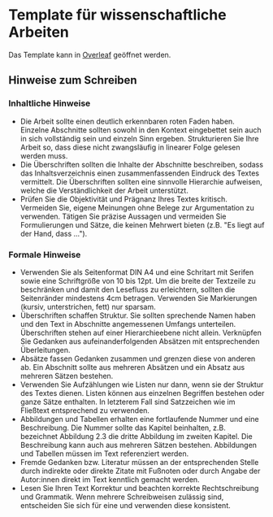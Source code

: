 # Template für wissenschaftliche Arbeiten

Das Template kann in [Overleaf](https://www.overleaf.com/docs?snip_uri[]=https://raw.githubusercontent.com/tknuth/latex-template/master/main.tex&snip_uri[]=https://raw.githubusercontent.com/tknuth/latex-template/master/bibliography.bib) geöffnet werden.

## Hinweise zum Schreiben

### Inhaltliche Hinweise

- Die Arbeit sollte einen deutlich erkennbaren roten Faden haben. Einzelne Abschnitte sollten sowohl in den Kontext eingebettet sein auch in sich vollständig sein und einzeln Sinn ergeben. Strukturieren Sie Ihre Arbeit so, dass diese nicht zwangsläufig in linearer Folge gelesen werden muss.
- Die Überschriften sollten die Inhalte der Abschnitte beschreiben, sodass das Inhaltsverzeichnis einen zusammenfassenden Eindruck des Textes vermittelt. Die Überschriften sollten eine sinnvolle Hierarchie aufweisen, welche die Verständlichkeit der Arbeit unterstützt.
- Prüfen Sie die Objektivität und Prägnanz Ihres Textes kritisch. Vermeiden Sie, eigene Meinungen ohne Belege zur Argumentation zu verwenden. Tätigen Sie präzise Aussagen und vermeiden Sie Formulierungen und Sätze, die keinen Mehrwert bieten (z.B. "Es liegt auf der Hand, dass ...").

### Formale Hinweise

- Verwenden Sie als Seitenformat DIN A4 und eine Schritart mit Serifen sowie eine Schriftgröße von 10 bis 12pt. Um die breite der Textzeile zu beschränken und damit den Lesefluss zu erleichtern, sollten die Seitenränder mindestens 4cm betragen. Verwenden Sie Markierungen (kursiv, unterstrichen, fett) nur sparsam.
- Überschriften schaffen Struktur. Sie sollten sprechende Namen haben und den Text in Abschnitte angemessenen Umfangs unterteilen. Überschriften stehen auf einer Hierarchieebene nicht allein. Verknüpfen Sie Gedanken aus aufeinanderfolgenden Absätzen mit entsprechenden Überleitungen.
- Absätze fassen Gedanken zusammen und grenzen diese von anderen ab. Ein Abschnitt sollte aus mehreren Absätzen und ein Absatz aus mehreren Sätzen bestehen.
- Verwenden Sie Aufzählungen wie Listen nur dann, wenn sie der Struktur des Textes dienen. Listen können aus einzelnen Begriffen bestehen oder ganze Sätze enthalten. In letzterem Fall sind Satzzeichen wie im Fließtext entsprechend zu verwenden.
- Abbildungen und Tabellen erhalten eine fortlaufende Nummer und eine Beschreibung. Die Nummer sollte das Kapitel beinhalten, z.B. bezeichnet Abbildung 2.3 die dritte Abbildung im zweiten Kapitel. Die Beschreibung kann auch aus mehreren Sätzen bestehen. Abbildungen und Tabellen müssen im Text referenziert werden.
- Fremde Gedanken bzw. Literatur müssen an der entsprechenden Stelle durch indirekte oder direkte Zitate mit Fußnoten oder durch Angabe der Autor:innen direkt im Text kenntlich gemacht werden.
- Lesen Sie Ihren Text Korrektur und beachten korrekte Rechtschreibung und Grammatik. Wenn mehrere Schreibweisen zulässig sind, entscheiden Sie sich für eine und verwenden diese konsistent.
